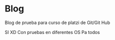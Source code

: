# Blog
Blog de prueba para curso de platzi de Git/Git Hub


SI XD
Con pruebas en diferentes OS
Pa todos